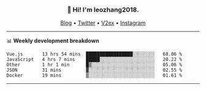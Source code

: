 <h3 align="center">👋 Hi! I'm leozhang2018.</h3>
<p align="center">
  <a href="https://code.leozhang2018.me">Blog</a> •
  <a href="https://twitter.com/leozhang2018">Twitter</a> •
  <a href="https://www.v2ex.com/member/leozhang">V2ex</a> •
  <a href="https://www.instagram.com/leozhanghere">Instagram</a>
</p>

-------

📊 **Weekly development breakdown**
<!--START_SECTION:waka-->
```text
Vue.js       13 hrs 54 mins  █████████████████░░░░░░░░   68.06 % 
JavaScript   4 hrs 7 mins    █████░░░░░░░░░░░░░░░░░░░░   20.22 % 
Other        1 hr 1 min      █▒░░░░░░░░░░░░░░░░░░░░░░░   05.06 % 
JSON         31 mins         ▓░░░░░░░░░░░░░░░░░░░░░░░░   02.55 % 
Docker       19 mins         ▒░░░░░░░░░░░░░░░░░░░░░░░░   01.61 % 
```
<!--END_SECTION:waka-->
-------
